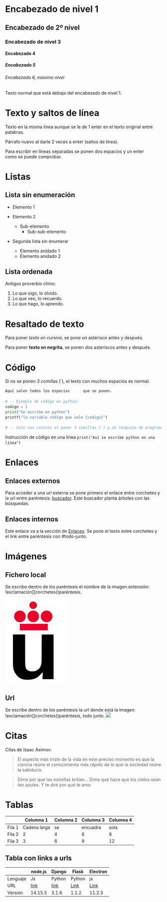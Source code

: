 # Encabezado de nivel 1

## Encabezado de 2º nivel

### Encabezado de nivel 3

#### Encabezado 4

##### Encabezado 5

###### Encabezado 6, máximo nivel


Texto normal que está debajo del encabezado de nivel 1.

# Texto y saltos de línea

Texto en la misma línea
aunque se le de 1 enter en el texto original 
entre 
palabras.

Párrafo nuevo al darle 2 veces a enter (saltos de línea).

Para escribir en líneas separadas se ponen dos espacios y un enter  
como se puede comprobar.

# Listas

## Lista sin enumeración
* Elemento 1
* Elemento 2
  * Sub-elemento
    * Sub-sub-elemento

* Segunda lista sin enumerar
  * Elemento anidado 1
  * Elemento anidado 2

## Lista ordenada
Antiguo proverbio chino:
1. Lo que oigo, lo olvido.
2. Lo que veo, lo recuerdo.
3. Lo que hago, lo aprendo.

# Resaltado de texto

Para poner *texto en cursiva*, se pone un asterisco antes y después.

Para poner **texto en negrita**, se ponen dos asteriscos antes y después.

# Código

Si no se ponen 3 comillas (`), el texto con muchos espacios         es normal.

```python
Aquí salen todos los espacios      que se ponen.

# -- Ejemplo de código en python:
codigo = 1
print("Se escribe en python")
printf("la variable código que vale {codigo}")

# -- Sale con colores al poner 3 comillas (`) y un lenguaje de programación conocido.

```

Instrucción de código en una línea `print("Así se escribe python en una línea")`


# Enlaces

## Enlaces externos

Para acceder a una url externa se pone primero el enlace entre corchetes y la url entre paréntesis: [buscador](https://www.ecosia.org/?c=es). Este buscador planta árboles con las búsquedas.

## Enlaces internos
Este enlace va a la sección de [Enlaces](#Enlaces). Se pone el texto entre corchetes y el link entre paréntesis con #todo-junto.

# Imágenes

## Fichero local
Se escribe dentro de los paréntesis el nombre de la imagen.extensión:
!exclamación[]corchetes()paréntesis.

![](Logo-urjc.png)


## Url
Se escribe dentro de los paréntesis la url donde está la imagen:
!exclamación[]corchetes()paréntesis, todo junto.
![](https://upload.wikimedia.org/wikipedia/commons/2/2f/CC_BY-SA_3.0.png)


# Citas

Citas de Isaac Asimov:

> El aspecto más triste de la vida en este preciso momento es que la ciencia reúne el conocimiento más rápido de lo que la sociedad reúne la sabiduría.

 > Dime por qué las estrellas brillan… Dime qué hace que los cielos sean tan azules. Y te diré por qué te amo.

 # Tablas

 |         | Columna 1 | Columna 2| Columna 3| Columna 4 |
|---------|-------|------|------|------|
|  Fila 1 |   Cadena larga   |   se |  encuadra  |  sola  |
|  Fila 2 |   2   |   4  |   6  |  8   |
|  Fila 3 |   3   |   6  |   9  |  12  |

## Tabla con links a urls
|          |  node.js  | Django | Flask | Electron |
|----------|-----------|--------|-------|----------|
| Lenguaje | Js        | Python | Python| js       |
| URL      | [link](https://nodejs.org/es/) | [link](https://www.djangoproject.com/)  | [Link](https://flask.palletsprojects.com/en/1.1.x/) | [Link](https://www.electronjs.org/) |
| Versión  |  14.15.5  | 3.1.6  | 1.1.2 | 11.2.3 |